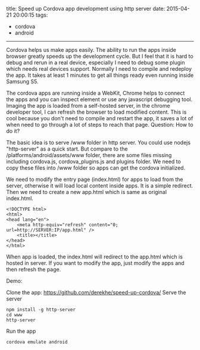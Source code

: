 title: Speed up Cordova app development using http server
date: 2015-04-21 20:00:15
tags: 
- cordova
- android
---

Cordova helps us make apps easily. The ability to run the apps inside browser greatly speeds up the development cycle. But I feel that it is hard to debug and rerun in a real device, especially I need to debug some plugin which needs real devices support. Normally I need to compile and redeploy the app. It takes at least 1 minutes to get all things ready even running inside Samsung 
S5.

<!--more-->

The cordova apps are running inside a WebKit, Chrome helps to connect the apps and you can inspect element or use any javascript debugging tool. Imaging the app is loaded from a self-hosted server, in the chrome developer tool, I can refresh the browser to load modified content. This is cool because you don't need to compile and restart the app, it saves a lot of when need to go through a lot of steps to reach that page. Question: How to do it?

The basic idea is to serve /www folder in http server. You could use nodejs "http-server" as a quick start. But compare to the /platforms/android/assets/www folder, there are some files missing including cordova.js, cordova_plugins.js and plugins folder. We need to copy these files into /www folder so apps can get the cordova initialized.

We need to modify the entry page (index.html) for apps to load from the server, otherwise it will load local content inside apps. It is a simple redirect. Then we need to create a new app.html which is same as original index.html.

```
<!DOCTYPE html>
<html>
<head lang="en">
    <meta http-equiv="refresh" content="0; url=http://SERVER:IP/app.html" />
    <title></title>
</head>
</html>
```

When app is loaded, the index.html will redirect to the app.html which is hosted in server. If you want to modify the app, just modify the apps and then refresh the page.

Demo:

Clone the app: https://github.com/derekhe/speed-up-cordova/
Serve the server
```
npm install -g http-server
cd www
http-server
```

Run the app
```
cordova emulate android
```